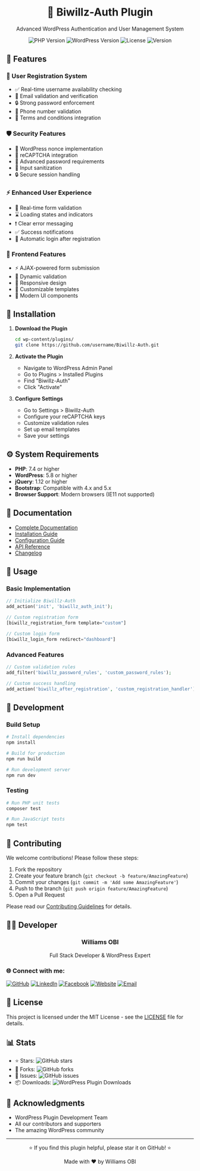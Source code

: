 <div align="center">
    <h1>🔐 Biwillz-Auth Plugin</h1>
    <p>Advanced WordPress Authentication and User Management System</p>
    <p>
        <img src="https://img.shields.io/badge/PHP-7.4%2B-blue" alt="PHP Version">
        <img src="https://img.shields.io/badge/WordPress-5.8%2B-green" alt="WordPress Version">
        <img src="https://img.shields.io/badge/License-MIT-yellow" alt="License">
        <img src="https://img.shields.io/badge/Version-1.0.0-red" alt="Version">
    </p>
</div>

## 🌟 Features

### 👤 User Registration System
- ✅ Real-time username availability checking
- 📧 Email validation and verification
- 🔒 Strong password enforcement
- 📱 Phone number validation
- 📜 Terms and conditions integration

### 🛡️ Security Features
- 🔐 WordPress nonce implementation
- 🤖 reCAPTCHA integration
- 💪 Advanced password requirements
- 🧹 Input sanitization
- 🔒 Secure session handling

### ⚡ Enhanced User Experience
- 🔄 Real-time form validation
- ⌛ Loading states and indicators
- ❗ Clear error messaging
- ✅ Success notifications
- 🔑 Automatic login after registration

### 🎨 Frontend Features
- ⚡ AJAX-powered form submission
- 🔄 Dynamic validation
- 📱 Responsive design
- 🎨 Customizable templates
- 💫 Modern UI components

## 🔧 Installation

1. **Download the Plugin**
   ```bash
   cd wp-content/plugins/
   git clone https://github.com/username/Biwillz-Auth.git
   ```

2. **Activate the Plugin**
   - Navigate to WordPress Admin Panel
   - Go to Plugins > Installed Plugins
   - Find "Biwillz-Auth"
   - Click "Activate"

3. **Configure Settings**
   - Go to Settings > Biwillz-Auth
   - Configure your reCAPTCHA keys
   - Customize validation rules
   - Set up email templates
   - Save your settings

## ⚙️ System Requirements

- **PHP**: 7.4 or higher
- **WordPress**: 5.8 or higher
- **jQuery**: 1.12 or higher
- **Bootstrap**: Compatible with 4.x and 5.x
- **Browser Support**: Modern browsers (IE11 not supported)

## 📖 Documentation

- [Complete Documentation](docs/README.md)
- [Installation Guide](docs/installation.md)
- [Configuration Guide](docs/configuration.md)
- [API Reference](docs/api.md)
- [Changelog](CHANGELOG.md)

## 🚀 Usage

### Basic Implementation
```php
// Initialize Biwillz-Auth
add_action('init', 'biwillz_auth_init');

// Custom registration form
[biwillz_registration_form template="custom"]

// Custom login form
[biwillz_login_form redirect="dashboard"]
```

### Advanced Features
```php
// Custom validation rules
add_filter('biwillz_password_rules', 'custom_password_rules');

// Custom success handling
add_action('biwillz_after_registration', 'custom_registration_handler');
```

## 🔧 Development

### Build Setup
```bash
# Install dependencies
npm install

# Build for production
npm run build

# Run development server
npm run dev
```

### Testing
```bash
# Run PHP unit tests
composer test

# Run JavaScript tests
npm test
```

## 🤝 Contributing

We welcome contributions! Please follow these steps:

1. Fork the repository
2. Create your feature branch (`git checkout -b feature/AmazingFeature`)
3. Commit your changes (`git commit -m 'Add some AmazingFeature'`)
4. Push to the branch (`git push origin feature/AmazingFeature`)
5. Open a Pull Request

Please read our [Contributing Guidelines](CONTRIBUTING.md) for details.

## 👨‍💻 Developer

<div align="center">
    <h3>Williams OBI</h3>
    <p>Full Stack Developer & WordPress Expert</p>
</div>

### 🌐 Connect with me:

[![GitHub](https://img.shields.io/badge/GitHub-100000?style=for-the-badge&logo=github&logoColor=white)](https://github.com/willy4opera)
[![LinkedIn](https://img.shields.io/badge/LinkedIn-0077B5?style=for-the-badge&logo=linkedin&logoColor=white)](https://linkedin.com/in/williamssobi)
[![Facebook](https://img.shields.io/badge/Facebook-1877F2?style=for-the-badge&logo=facebook&logoColor=white)](https://facebook.com/williamsobi)
[![Website](https://img.shields.io/badge/Website-FF7139?style=for-the-badge&logo=Firefox-Browser&logoColor=white)](https://williamsobi.com.ng)
[![Email](https://img.shields.io/badge/Email-D14836?style=for-the-badge&logo=gmail&logoColor=white)](mailto:icare@williamsobi.com.ng)

## 📝 License

This project is licensed under the MIT License - see the [LICENSE](LICENSE) file for details.

## 📊 Stats

- ⭐ Stars: ![GitHub stars](https://img.shields.io/github/stars/username/Biwillz-Auth?style=social)
- 🔄 Forks: ![GitHub forks](https://img.shields.io/github/forks/username/Biwillz-Auth?style=social)
- 🐛 Issues: ![GitHub issues](https://img.shields.io/github/issues/username/Biwillz-Auth)
- 📦 Downloads: ![WordPress Plugin Downloads](https://img.shields.io/wordpress/plugin/dt/Biwillz-Auth)

## 🙏 Acknowledgments

- WordPress Plugin Development Team
- All our contributors and supporters
- The amazing WordPress community

---

<div align="center">
    <p>⭐ If you find this plugin helpful, please star it on GitHub! ⭐</p>
    <p>Made with ❤️ by Williams OBI</p>
</div>

